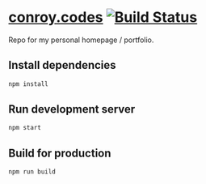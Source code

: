 # [conroy.codes](https://conroy.codes) [![Build Status](https://travis-ci.org/tconroy/conroy.codes.svg?branch=master)](https://travis-ci.org/tconroy/conroy.codes)


Repo for my personal homepage / portfolio.

## Install dependencies

```sh
npm install
```

## Run development server

```sh
npm start
```

## Build for production

```sh
npm run build
```

